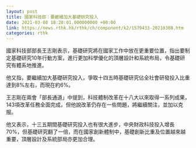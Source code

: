 ```yaml
---
layout: post
title: 國家科技部：要繼續加大基礎研究投入
date: 2021-03-08 18:28:01.000000000 +08:00
link: https://news.rthk.hk/rthk/ch/component/k2/1579433-20210308.htm
categories: rthk
---
```


國家科技部部長王志剛表示，基礎研究將在國家工作中放在更重要位置，指出要制定基礎研究10年行動方案，進行更加科學優化的頂層設計和系統布局，令基礎研究有體系地推進。

他又指，要繼續加大基礎研究投入，爭取十四五時基礎研究佔全社會研發投入比重達到8%左右，而現在約6%。

王志剛在兩會「部長通道」中提到，科技體制改革在十八大以來取得一系列成果，143項改革任務全面完成，但他說改革仍存在一些問題，將繼續關注，並加以克服。

他又表示，十三五期間基礎研究投入也有很大進步，中央財政科技投入增長70%，但基礎研究翻了一倍，而在國家創新體制中，基礎創新比重及位置越來越重要，頂層設計及系統部局亦更加合理。
